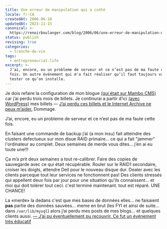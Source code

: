 ```yaml
---
title: Une erreur de manipulation qui a coûté
locale: fr-CA
createdAt: 2006-06-10
updatedAt: 2023-11-15
canonical: >-
  https://renoirboulanger.com/blog/2006/06/une-erreur-de-manipulation-qui-a-coute/
status: publish
revising: true
categories:
  - tranche-de-vie
tags:
  - entrepreneurial-life
excerpt: >-
  J’ai, encore, eu un probleme de serveur et ce n’est pas de ma faute cette
  fois. Un autre événement qui m'a fait réaliser qu’il faut toujours valider et
  tester ce qu’on installe.
---
```


<p>Je dois refaire la configuration de mon blogue <ins class="renoirb-2023">(qui était sur Mambo CMS)</ins> car j’ai perdu trois mois de billets. Je continurai a partir d’ici <ins class="renoirb-2023">(avec WordPress)</ins> mes billets — <ins class="renoirb-2023">J’ai perdu ces billets et le Internet Archive ne peux m’aider.</ins> Dommage.</p>

<!--more-->

<p>J’ai, encore, eu un probleme de serveur et ce n’est pas de ma faute cette fois.</p>

<p>En faisant une commande de backup j’ai (a mon insu) fait atteindre des clusters defectueux sur mon disue RAID primaire... ce qui a fait "jammer" l'ordinateur au complet. Deux semaines de merde vous dites... j’en ai eu toute une!!!</p>

<p>Ça m’a prit deux semaines a tout re-calibrer. Faire des copies de sauvegarde avec ce qui était récupérable. Rouler sur le RAID1 secondaire, croiser les doigts, attendre Dell pour le nouveau disque dur. Dealer avec les clients parceque tout leur services ne fonctionnent pas! Des clients stressés qui appellent deux fois par jour pour une situation qu'ils connaissent... et moi qui doit tolérer tout ceci. c'est terminé maintenant. tout est réparé. UNE CHANCE!</p>

<p>La «merde» la dedans c'est que mes bases de données elles... ne faisaient <strong>pas</strong> partie des données sauvées... meme en brut (les FYI et ainsi de suite... dans <code>/var/lib/mysql</code>) alors j’ai perdu mes posts de mes blogs... et quelques clients aussi. <ins class="renoirb-2023">— J’ai pu éventuellement pu recouvrir. Ce fut un événement très éducatif</ins></p>
